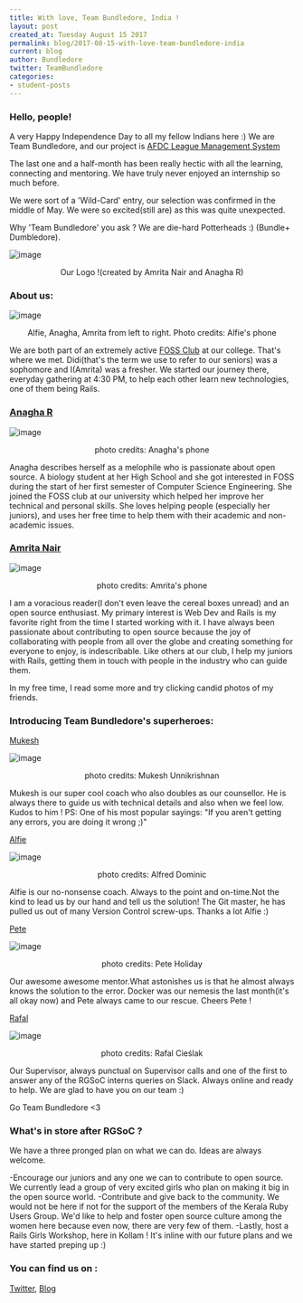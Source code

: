 ```yaml
---
title: With love, Team Bundledore, India !
layout: post
created_at: Tuesday August 15 2017
permalink: blog/2017-08-15-with-love-team-bundledore-india
current: blog
author: Bundledore
twitter: TeamBundledore
categories:
- student-posts
---
```

 
### Hello, people! 
 
A very Happy Independence Day to all my fellow Indians here :) We are Team Bundledore, and our project is [AFDC League Management System](https://leagues.afdc.com/) 
 
The last one and a half-month has been really hectic with all the learning, connecting and mentoring. We have truly never enjoyed an internship so much before. 
 
We were sort of a 'Wild-Card' entry, our selection was confirmed in the middle of May. We were so excited(still are) as this was quite unexpected. 

Why 'Team Bundledore' you ask ?
We are die-hard Potterheads :) (Bundle+ Dumbledore). 
 
 ![image](/img/blog/2017/bundledore.jpg)
<div align="center" class="image-credits">Our Logo !(created by Amrita Nair and Anagha R)</div>

### About us: 

![image](/img/blog/2017/About_us.jpg)
<div align="center" class="image-credits">Alfie, Anagha, Amrita from left to right. Photo credits: Alfie's phone</div>

We are both part of an extremely active [FOSS Club](http://foss.amrita.ac.in/) at our college. That's where we met. Didi(that's the term we use to refer to our seniors) was a sophomore and I(Amrita) was a fresher. We started our journey there, everyday gathering at 4:30 PM, to help each other learn new technologies, one of them being Rails.
 
### [Anagha R](https://anaghar1996.wordpress.com/authors-info/)
 
![image](/img/blog/2017/anagha.jpg)
<div align="center" class="image-credits">photo credits: Anagha's phone</div>

Anagha describes herself as a melophile who is passionate about open source. A biology student at her High School and she got interested in FOSS during the start of her first semester of Computer Science Engineering. She joined the FOSS club at our university which helped her improve her technical and personal skills. She loves helping people (especially her juniors), and uses her free time to help them with their academic and non-academic issues.  
 
### [Amrita Nair](https://amrtanair.wordpress.com/)

![image](/img/blog/2017/amrita.jpg)
<div align="center" class="image-credits">photo credits: Amrita's phone</div>

I am a voracious reader(I don't even leave the cereal boxes unread) and an open source enthusiast. My primary interest is Web Dev and Rails is my favorite right from the time I started working with it. I have always been passionate about contributing to open source because the joy of collaborating with people from all over the globe and creating something for everyone to enjoy, is indescribable. Like others at our club, I help my juniors with Rails, getting them in touch with people in the industry who can guide them. 

In my free time, I read some more and try clicking candid photos of my friends. 

### Introducing Team Bundledore's superheroes:

[Mukesh](https://github.com/libreation)

![image](/img/blog/2017/mukesh.jpg)
<div align="center" class="image-credits">photo credits: Mukesh Unnikrishnan</div>

Mukesh is our super cool coach who also doubles as our counsellor. He is always there to guide us with technical details and also when we feel low. Kudos to him !
PS: One of his most popular sayings: "If you aren't getting any errors, you are doing it wrong ;)"

[Alfie](https://github.com/alfie-max)

![image](/img/blog/2017/alfie.jpg)
<div align="center" class="image-credits">photo credits: Alfred Dominic</div>

Alfie is our no-nonsense coach. Always to the point and on-time.Not the kind to lead us by our hand and tell us the solution! The Git master, he has pulled us out of many Version Control screw-ups. Thanks a lot Alfie :)

[Pete](https://github.com/toomuchpete) 

![image](/img/blog/2017/pete.jpg)
<div align="center" class="image-credits">photo credits: Pete Holiday</div>

Our awesome awesome mentor.What astonishes us is that he almost always knows the solution to the error. Docker was our nemesis the last month(it's all okay now) and Pete always came to our rescue. Cheers Pete !

[Rafal](https://github.com/ravicious)

![image](/img/blog/2017/rafal.jpg)
<div align="center" class="image-credits">photo credits: Rafal Cieślak</div>

Our Supervisor, always punctual on Supervisor calls and one of the first to answer any of the RGSoC interns queries on Slack. Always online and ready to help. We are glad to have you on our team :) 

Go Team Bundledore <3

### What's in store after RGSoC ? 

We have a three pronged plan on what we can do. Ideas are always welcome.

-Encourage our juniors and any one we can to contribute to open source. We currently lead a group of very excited girls who plan on making it big in the open source world.
-Contribute and give back to the community. We would not be here if not for the support of the members of the Kerala Ruby Users Group. We'd like to help and foster open source culture among the women here because even now, there are very few of them.
-Lastly, host a Rails Girls Workshop, here in Kollam ! It's inline with our future plans and we have started preping up :)

### You can find us on :
[Twitter](https://twitter.com/teambundledore?lang=en), [Blog](https://teambundledore.wordpress.com/author/teambundledore/)


